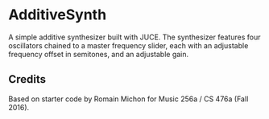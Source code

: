 # AdditiveSynth

A simple additive synthesizer built with JUCE. The synthesizer features four
oscillators chained to a master frequency slider, each with an adjustable 
frequency offset in semitones, and an adjustable gain.

## Credits

Based on starter code by Romain Michon for Music 256a / CS 476a (Fall 2016).

